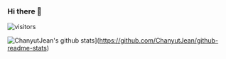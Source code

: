 ### Hi there 👋

![visitors](https://visitor-badge.glitch.me/badge?page_id=page.id)
  
![ChanyutJean's github stats](https://github-readme-stats.vercel.app/api?username=ChanyutJean)](https://github.com/ChanyutJean/github-readme-stats)
